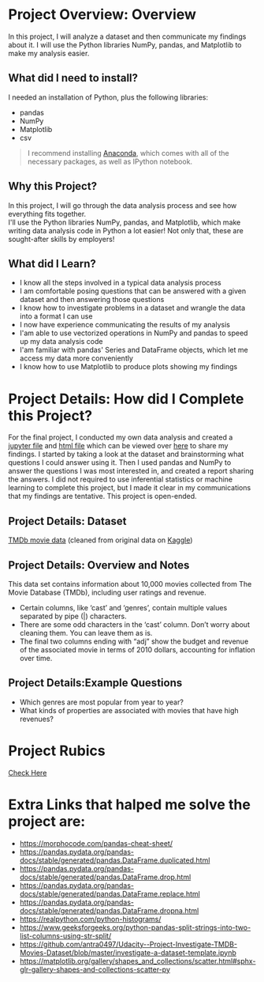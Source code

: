 # Project Overview: Overview
In this project, I will analyze a dataset and then communicate my findings about it. I will use the Python libraries NumPy, pandas, and Matplotlib to make my analysis easier.

## What did I need to install?
I needed an installation of Python, plus the following libraries:
* pandas
* NumPy
* Matplotlib
* csv

>I recommend installing [Anaconda](https://www.continuum.io/downloads), which comes with all of the necessary packages, as well as IPython notebook.

## Why this Project?
In this project, I will go through the data analysis process and see how everything fits together.<br />
I'll use the Python libraries NumPy, pandas, and Matplotlib, which make writing data analysis code in Python a lot easier! Not only that, these are sought-after skills by employers!

## What did I Learn?
* I know all the steps involved in a typical data analysis process
* I am comfortable posing questions that can be answered with a given dataset and then answering those questions
* I know how to investigate problems in a dataset and wrangle the data into a format I can use
* I now have experience communicating the results of my analysis
* I'am able to use vectorized operations in NumPy and pandas to speed up my data analysis code
* I'am familiar with pandas' Series and DataFrame objects, which let me access my data more conveniently
* I know how to use Matplotlib to produce plots showing my findings

# Project Details: How did I Complete this Project?
For the final project, I conducted my own data analysis and created a [jupyter file](https://github.com/beingjainparas/Udacity-Investigate_a_dataset/blob/master/Investigate_a_dataset-TMDb_movie_database.ipynb) and [html file](https://github.com/beingjainparas/Udacity-Investigate_a_dataset/blob/master/Investigate_a_dataset-TMDb_movie_database.html) which can be viewed over [here](https://beingjainparas.github.io/Udacity-Investigate_a_dataset/Investigate_a_dataset-TMDb_movie_database.html) to share my findings. I started by taking a look at the dataset and brainstorming what questions I could answer using it. Then I used pandas and NumPy to answer the questions I was most interested in, and created a report sharing the answers. I did not required to use inferential statistics or machine learning to complete this project, but I made it clear in my communications that my findings are tentative. This project is open-ended.

## Project Details: Dataset
[TMDb movie data](https://github.com/beingjainparas/Udacity-Investigate_a_dataset/blob/master/Resources/tmdb-movies.csv) (cleaned from original data on [Kaggle](https://www.kaggle.com/tmdb/tmdb-movie-metadata))

## Project Details: Overview and Notes
This data set contains information about 10,000 movies collected from The Movie Database (TMDb), including user ratings and revenue.
* Certain columns, like ‘cast’ and ‘genres’, contain multiple values separated by pipe (|) characters.
* There are some odd characters in the ‘cast’ column. Don’t worry about cleaning them. You can leave them as is.
* The final two columns ending with “adj” show the budget and revenue of the associated movie in terms of 2010 dollars, accounting for inflation over time.

## Project Details:Example Questions
* Which genres are most popular from year to year?
* What kinds of properties are associated with movies that have high revenues?

# Project Rubics
[Check Here](https://review.udacity.com/#!/rubrics/107/view)

# Extra Links that halped me solve the project are:
* https://morphocode.com/pandas-cheat-sheet/
* https://pandas.pydata.org/pandas-docs/stable/generated/pandas.DataFrame.duplicated.html
* https://pandas.pydata.org/pandas-docs/stable/generated/pandas.DataFrame.drop.html
* https://pandas.pydata.org/pandas-docs/stable/generated/pandas.DataFrame.replace.html
* https://pandas.pydata.org/pandas-docs/stable/generated/pandas.DataFrame.dropna.html
* https://realpython.com/python-histograms/
* https://www.geeksforgeeks.org/python-pandas-split-strings-into-two-list-columns-using-str-split/
* https://github.com/antra0497/Udacity--Project-Investigate-TMDB-Movies-Dataset/blob/master/investigate-a-dataset-template.ipynb
* https://matplotlib.org/gallery/shapes_and_collections/scatter.html#sphx-glr-gallery-shapes-and-collections-scatter-py